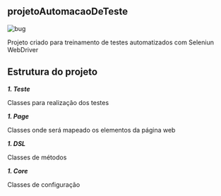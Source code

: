 ## projetoAutomacaoDeTeste

![bug](https://user-images.githubusercontent.com/33205795/87365387-750a0a00-c54c-11ea-8a6b-bdda3475a3fd.jpg)
 
Projeto criado para treinamento de testes automatizados com Seleniun WebDriver

## Estrutura do projeto

**_1. Teste_**

Classes  para realização dos testes

**_1. Page_**

Classes  onde será mapeado os elementos da página web

**_1. DSL_**

Classes de métodos 

**_1. Core_**

Classes  de configuração
 
